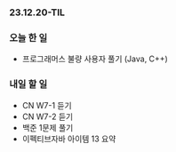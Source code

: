 ### 23.12.20-TIL
### 오늘 한 일
- 프로그래머스 불량 사용자 풀기 (Java, C++)

### 내일 할 일
- CN W7-1 듣기
- CN W7-2 듣기
- 백준 1문제 풀기
- 이펙티브자바 아이템 13 요약
